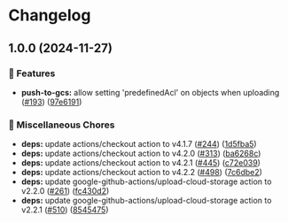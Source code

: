 # Changelog

## 1.0.0 (2024-11-27)


### 🎉 Features

* **push-to-gcs:** allow setting 'predefinedAcl' on objects when uploading ([#193](https://github.com/grafana/shared-workflows/issues/193)) ([97e6191](https://github.com/grafana/shared-workflows/commit/97e6191605de61d528f08aa85fa2f9ee2dfac355))


### 🔧 Miscellaneous Chores

* **deps:** update actions/checkout action to v4.1.7 ([#244](https://github.com/grafana/shared-workflows/issues/244)) ([1d5fba5](https://github.com/grafana/shared-workflows/commit/1d5fba52e7cb2780dfd1af758e1d84e35ce6e8f7))
* **deps:** update actions/checkout action to v4.2.0 ([#313](https://github.com/grafana/shared-workflows/issues/313)) ([ba6268c](https://github.com/grafana/shared-workflows/commit/ba6268c6beef0ab5b461f45eef4cfe1b4e6d6013))
* **deps:** update actions/checkout action to v4.2.1 ([#445](https://github.com/grafana/shared-workflows/issues/445)) ([c72e039](https://github.com/grafana/shared-workflows/commit/c72e039d656ea7db5cbcfd98dffd0f8554e1f029))
* **deps:** update actions/checkout action to v4.2.2 ([#498](https://github.com/grafana/shared-workflows/issues/498)) ([7c6dbe2](https://github.com/grafana/shared-workflows/commit/7c6dbe23c5fd8f3ab5863fb0e3f9d95de621b746))
* **deps:** update google-github-actions/upload-cloud-storage action to v2.2.0 ([#261](https://github.com/grafana/shared-workflows/issues/261)) ([fc430d2](https://github.com/grafana/shared-workflows/commit/fc430d28d426938f51cf2cb575f775a1b7b55d40))
* **deps:** update google-github-actions/upload-cloud-storage action to v2.2.1 ([#510](https://github.com/grafana/shared-workflows/issues/510)) ([8545475](https://github.com/grafana/shared-workflows/commit/85454759d8be4364b64b3a409e640fbec5797dcc))
